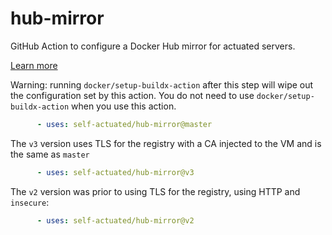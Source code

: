 # hub-mirror

GitHub Action to configure a Docker Hub mirror for actuated servers.

[Learn more](https://docs.actuated.com/tasks/registry-mirror/)

Warning: running `docker/setup-buildx-action` after this step will wipe out the configuration set by this action. You do not need to use `docker/setup-buildx-action` when you use this action.

```yaml
      - uses: self-actuated/hub-mirror@master
```

The `v3` version uses TLS for the registry with a CA injected to the VM and is the same as `master`

```yaml
      - uses: self-actuated/hub-mirror@v3
```

The `v2` version was prior to using TLS for the registry, using HTTP and `insecure`:

```yaml
      - uses: self-actuated/hub-mirror@v2
```
